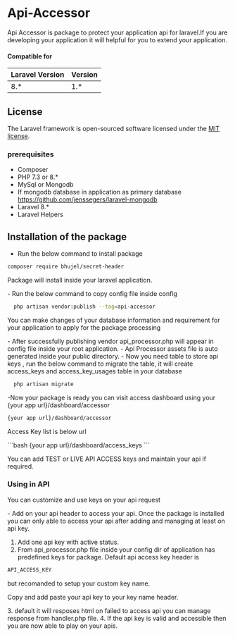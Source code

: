  
# Api-Accessor
Api Accessor is package to protect your application api for laravel.If you are developing your application  it will helpful for you to extend your application. 

<h4><strong>Compatible for </strong></h4>
<table class="table table-bordered">
    <thead>
        <tr>
            <th>Laravel Version </th>
            <th>Version</th>
        </tr>
    </thead>
    <tbody>
        <tr>
            <td>8.*</td>
            <td>1.*</td>
        </tr>
    </tbody>
</table>

## License

The Laravel framework is open-sourced software licensed under the [MIT license](https://opensource.org/licenses/MIT).

### prerequisites
- Composer 
- PHP 7.3 or 8.*
- MySql or Mongodb 
- If  mongodb database in application as primary  database  <a href="https://github.com/jenssegers/laravel-mongodb">https://github.com/jenssegers/laravel-mongodb</a> 
- Laravel 8.*
- Laravel Helpers

## Installation of the package 
- Run the below command to install package  
```bash 
composer require bhujel/secret-header
```
<p>Package will install  inside your laravel application.</p>
- Run the below command to copy config file inside  config 

```bash 
  php artisan vendor:publish --tag=api-accessor
```
<p> You can make changes of your database information and requirement for your application to   apply for the package processing </p>
- After successfully publishing vendor api_processor.php will appear in config file inside your root application. 
- Api Processor assets file is auto generated inside your public directory. 
- Now you need table  to store api keys , run the below command to migrate the table, it will create access_keys and access_key_usages table in your database 

```bash 
  php artisan migrate
```
-Now your package is ready  you can visit access dashboard using  your {your app url}/dashboard/accessor

```bash 
{your app url}/dashboard/accessor
```
<p>Access Key list is below url</p> 
```bash 
{your app url}/dashboard/access_keys
```

<p> You can add TEST or LIVE API ACCESS keys and maintain your api if required.</p>


### Using  in API 
<p> You can customize and use keys on your api request</p>
- Add on your api header to access your api. Once the package is installed you can only able to access your api  after adding and managing at least on api key. 

1. Add one api key with active status. 
2. From api_processor.php file inside your config dir of application has predefined keys for package. Default api access key header is 
```bash 
API_ACCESS_KEY 
```
<p> but recomanded to setup your custom key name.</p>
<p> Copy and add paste your api key to your key name header. </p>
3. default it will resposes html on failed to access api  you can  manage response from handler.php file. 
4. If the api key is valid and accessible then you are now able to play on your apis.
